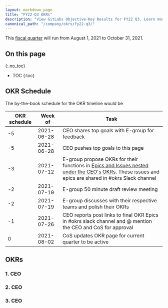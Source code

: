 ```yaml
---
layout: markdown_page
title: "FY22-Q3 OKRs"
description: "View GitLabs Objective-Key Results for FY22 Q3. Learn more here!"
canonical_path: "/company/okrs/fy22-q3/"
---
```


This [fiscal quarter](/handbook/finance/#fiscal-year) will run from August 1, 2021 to October 31, 2021.

## On this page
{:.no_toc}

- TOC
{:toc}

## OKR Schedule
The by-the-book schedule for the OKR timeline would be

| OKR schedule | Week of | Task |
| ------ | ------ | ------ |
| -5 | 2021-06-28 | CEO shares top goals with E-group for feedback |
| -5 | 2021-06-28 | CEO pushes top goals to this page |
| -3 | 2021-07-12 | E-group propose OKRs for their functions in [Epics and Issues nested under the CEO's OKRs](/company/okrs/#executives-propose-okrs-for-their-functions). These issues and epics are shared in #okrs Slack channel|
| -2 | 2021-07-19 | E-group 50 minute draft review meeting |
| -2 | 2021-07-19 | E-group discusses with their respective teams and polish their OKRs |
| -1 | 2021-07-26 | CEO reports post links to final OKR Epics in #okrs slack channel and @ mention the CEO and CoS for approval |
| 0  | 2021-08-02 | CoS updates OKR page for current quarter to be active |


## OKRs

### 1. CEO

### 2. CEO

### 3. CEO

